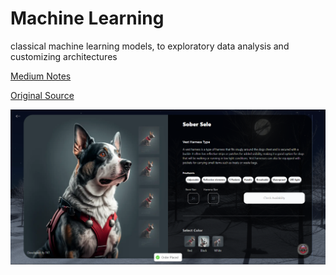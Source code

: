 # Machine Learning
 classical machine learning models, to exploratory data analysis and customizing architectures


[Medium Notes](https://terrankartiktellus.notion.site/Machine-Learning-9f28035535e74ab6b470a560c3b2e46d)


[Original Source](https://learn.microsoft.com/en-us/training/modules/introduction-to-machine-learning)

![alt](https://github.com/TerranKartikTellus/Machine-Learning/blob/main/Intro%20to%20ML/avalanche/public/img/perfect3.PNG)

